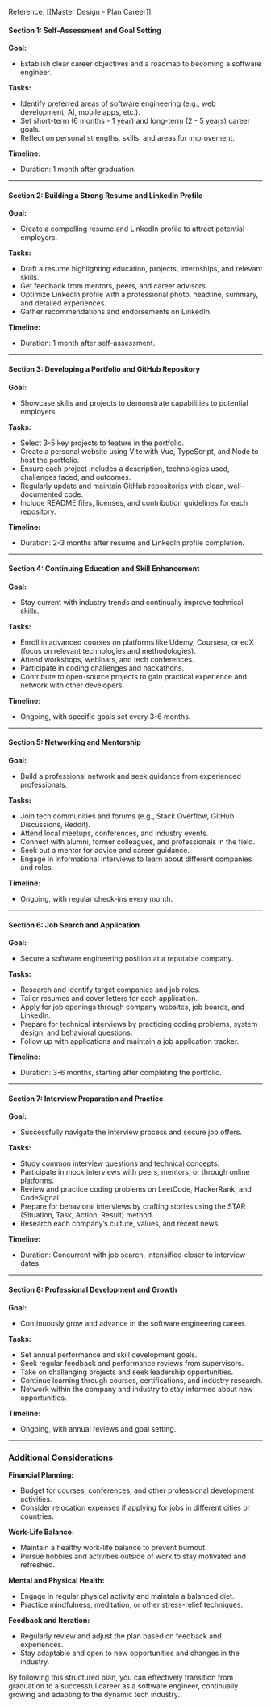 Reference: [[Master Design - Plan Career]]
#### **Section 1: Self-Assessment and Goal Setting**

**Goal:**

- Establish clear career objectives and a roadmap to becoming a software engineer.

**Tasks:**

- Identify preferred areas of software engineering (e.g., web development, AI, mobile apps, etc.).
- Set short-term (6 months - 1 year) and long-term (2 - 5 years) career goals.
- Reflect on personal strengths, skills, and areas for improvement.

**Timeline:**

- Duration: 1 month after graduation.

---

#### **Section 2: Building a Strong Resume and LinkedIn Profile**

**Goal:**

- Create a compelling resume and LinkedIn profile to attract potential employers.

**Tasks:**

- Draft a resume highlighting education, projects, internships, and relevant skills.
- Get feedback from mentors, peers, and career advisors.
- Optimize LinkedIn profile with a professional photo, headline, summary, and detailed experiences.
- Gather recommendations and endorsements on LinkedIn.

**Timeline:**

- Duration: 1 month after self-assessment.

---

#### **Section 3: Developing a Portfolio and GitHub Repository**

**Goal:**

- Showcase skills and projects to demonstrate capabilities to potential employers.

**Tasks:**

- Select 3-5 key projects to feature in the portfolio.
- Create a personal website using Vite with Vue, TypeScript, and Node to host the portfolio.
- Ensure each project includes a description, technologies used, challenges faced, and outcomes.
- Regularly update and maintain GitHub repositories with clean, well-documented code.
- Include README files, licenses, and contribution guidelines for each repository.

**Timeline:**

- Duration: 2-3 months after resume and LinkedIn profile completion.

---

#### **Section 4: Continuing Education and Skill Enhancement**

**Goal:**

- Stay current with industry trends and continually improve technical skills.

**Tasks:**

- Enroll in advanced courses on platforms like Udemy, Coursera, or edX (focus on relevant technologies and methodologies).
- Attend workshops, webinars, and tech conferences.
- Participate in coding challenges and hackathons.
- Contribute to open-source projects to gain practical experience and network with other developers.

**Timeline:**

- Ongoing, with specific goals set every 3-6 months.

---

#### **Section 5: Networking and Mentorship**

**Goal:**

- Build a professional network and seek guidance from experienced professionals.

**Tasks:**

- Join tech communities and forums (e.g., Stack Overflow, GitHub Discussions, Reddit).
- Attend local meetups, conferences, and industry events.
- Connect with alumni, former colleagues, and professionals in the field.
- Seek out a mentor for advice and career guidance.
- Engage in informational interviews to learn about different companies and roles.

**Timeline:**

- Ongoing, with regular check-ins every month.

---

#### **Section 6: Job Search and Application**

**Goal:**

- Secure a software engineering position at a reputable company.

**Tasks:**

- Research and identify target companies and job roles.
- Tailor resumes and cover letters for each application.
- Apply for job openings through company websites, job boards, and LinkedIn.
- Prepare for technical interviews by practicing coding problems, system design, and behavioral questions.
- Follow up with applications and maintain a job application tracker.

**Timeline:**

- Duration: 3-6 months, starting after completing the portfolio.

---

#### **Section 7: Interview Preparation and Practice**

**Goal:**

- Successfully navigate the interview process and secure job offers.

**Tasks:**

- Study common interview questions and technical concepts.
- Participate in mock interviews with peers, mentors, or through online platforms.
- Review and practice coding problems on LeetCode, HackerRank, and CodeSignal.
- Prepare for behavioral interviews by crafting stories using the STAR (Situation, Task, Action, Result) method.
- Research each company’s culture, values, and recent news.

**Timeline:**

- Duration: Concurrent with job search, intensified closer to interview dates.

---

#### **Section 8: Professional Development and Growth**

**Goal:**

- Continuously grow and advance in the software engineering career.

**Tasks:**

- Set annual performance and skill development goals.
- Seek regular feedback and performance reviews from supervisors.
- Take on challenging projects and seek leadership opportunities.
- Continue learning through courses, certifications, and industry research.
- Network within the company and industry to stay informed about new opportunities.

**Timeline:**

- Ongoing, with annual reviews and goal setting.

---

### Additional Considerations

**Financial Planning:**

- Budget for courses, conferences, and other professional development activities.
- Consider relocation expenses if applying for jobs in different cities or countries.

**Work-Life Balance:**

- Maintain a healthy work-life balance to prevent burnout.
- Pursue hobbies and activities outside of work to stay motivated and refreshed.

**Mental and Physical Health:**

- Engage in regular physical activity and maintain a balanced diet.
- Practice mindfulness, meditation, or other stress-relief techniques.

**Feedback and Iteration:**

- Regularly review and adjust the plan based on feedback and experiences.
- Stay adaptable and open to new opportunities and changes in the industry.

By following this structured plan, you can effectively transition from graduation to a successful career as a software engineer, continually growing and adapting to the dynamic tech industry.